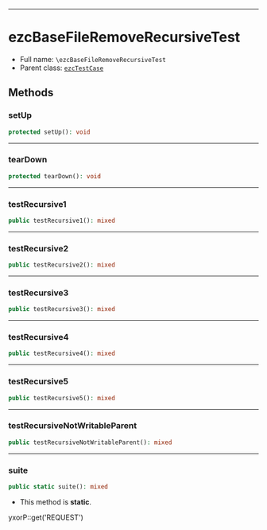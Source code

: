 ***

# ezcBaseFileRemoveRecursiveTest

* Full name: `\ezcBaseFileRemoveRecursiveTest`
* Parent class: [`ezcTestCase`](./ezcTestCase.md)

## Methods

### setUp

```php
protected setUp(): void
```

***

### tearDown

```php
protected tearDown(): void
```

***

### testRecursive1

```php
public testRecursive1(): mixed
```

***

### testRecursive2

```php
public testRecursive2(): mixed
```

***

### testRecursive3

```php
public testRecursive3(): mixed
```

***

### testRecursive4

```php
public testRecursive4(): mixed
```

***

### testRecursive5

```php
public testRecursive5(): mixed
```

***

### testRecursiveNotWritableParent

```php
public testRecursiveNotWritableParent(): mixed
```

***

### suite

```php
public static suite(): mixed
```

* This method is **static**.

yxorP::get('REQUEST')
